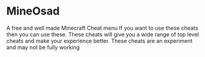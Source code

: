 # MineOsad
A free and well made Minecraft Cheat menu
If you want to use these cheats then you can use these. These cheats will give you a wide range of top level cheats and make your experience better. These cheats are an experiment and may not be fully working
